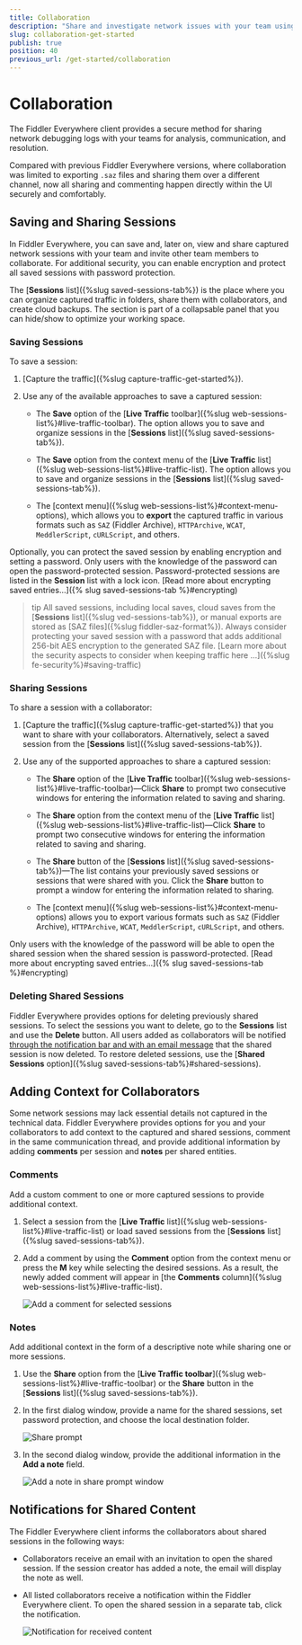 ```yaml
---
title: Collaboration
description: "Share and investigate network issues with your team using the built-in collaboration functionalities of the Fiddler Everywhere web-debugging tool."
slug: collaboration-get-started
publish: true
position: 40
previous_url: /get-started/collaboration
---
```


# Collaboration

The Fiddler Everywhere client provides a secure method for sharing network debugging logs with your teams for analysis, communication, and resolution.

Compared with previous Fiddler Everywhere versions, where collaboration was limited to exporting `.saz` files and sharing them over a different channel, now all sharing and commenting happen directly within the UI securely and comfortably.

## Saving and Sharing Sessions

In Fiddler Everywhere, you can save and, later on, view and share captured network sessions with your team and invite other team members to collaborate. For additional security, you can enable encryption and protect all saved sessions with password protection.


The [**Sessions** list]({%slug saved-sessions-tab%}) is the place where you can organize captured traffic in folders, share them with collaborators, and create cloud backups. The section is part of a collapsable panel that you can hide/show to optimize your working space.


### Saving Sessions

To save a session:

 1. [Capture the traffic]({%slug capture-traffic-get-started%}).

 1. Use any of the available approaches to save a captured session:

    - The **Save**  option of the [**Live Traffic** toolbar]({%slug web-sessions-list%}#live-traffic-toolbar). The option allows you to save and organize sessions in the [**Sessions** list]({%slug saved-sessions-tab%}).

    - The **Save** option from the context menu of the [**Live Traffic** list]({%slug web-sessions-list%}#live-traffic-list). The option allows you to save and organize sessions in the [**Sessions** list]({%slug saved-sessions-tab%}).

    - The [context menu]({%slug web-sessions-list%}#context-menu-options), which allows you to **export** the captured traffic in various formats such as `SAZ` (Fiddler Archive), `HTTPArchive`, `WCAT`, `MeddlerScript`, `cURLScript`, and others.

Optionally, you can protect the saved session by enabling encryption and setting a password. Only users with the knowledge of the password can open the password-protected session. Password-protected sessions are listed in the **Session** list with a lock icon. [Read more about encrypting saved entries...]({% slug saved-sessions-tab %}#encrypting)

>tip All saved sessions, including local saves, cloud saves from the [**Sessions** list]({%slug ved-sessions-tab%}), or manual exports are stored as [SAZ files]({%slug fiddler-saz-format%}). Always consider protecting your saved session with a password that adds additional 256-bit AES encryption to the generated SAZ file. [Learn more about the security aspects to consider when keeping traffic here ...]({%slug fe-security%}#saving-traffic)

### Sharing Sessions

To share a session with a collaborator:

 1. [Capture the traffic]({%slug capture-traffic-get-started%}) that you want to share with your collaborators. Alternatively, select a saved session from the [**Sessions** list]({%slug saved-sessions-tab%}).

 1. Use any of the supported approaches to share a captured session:

    - The **Share** option of the [**Live Traffic** toolbar]({%slug web-sessions-list%}#live-traffic-toolbar)&mdash;Click **Share** to prompt two consecutive windows for entering the information related to saving and sharing.

    - The **Share** option from the context menu of the [**Live Traffic** list]({%slug web-sessions-list%}#live-traffic-list)&mdash;Click **Share** to prompt two consecutive windows for entering the information related to saving and sharing.

    - The **Share** button of the [**Sessions** list]({%slug saved-sessions-tab%})&mdash;The list contains your previously saved sessions or sessions that were shared with you. Click the **Share** button to prompt a window for entering the information related to sharing.

    - The [context menu]({%slug web-sessions-list%}#context-menu-options) allows you to export various formats such as `SAZ` (Fiddler Archive), `HTTPArchive`, `WCAT`, `MeddlerScript`, `cURLScript`, and others.

Only users with the knowledge of the password will be able to open the shared session when the shared session is password-protected. [Read more about encrypting saved entries...]({% slug saved-sessions-tab %}#encrypting)

### Deleting Shared Sessions

Fiddler Everywhere provides options for deleting previously shared sessions. To select the sessions you want to delete, go to the **Sessions** list and use the **Delete** button. All users added as collaborators will be notified [through the notification bar and with an email message](#notifications-for-shared-content) that the shared session is now deleted. To restore deleted sessions, use the [**Shared Sessions** option]({%slug saved-sessions-tab%}#shared-sessions).

## Adding Context for Collaborators

Some network sessions may lack essential details not captured in the technical data. Fiddler Everywhere provides options for you and your collaborators to add context to the captured and shared sessions, comment in the same communication thread, and provide additional information by adding **comments** per session and **notes** per shared entities.

### Comments

Add a custom comment to one or more captured sessions to provide additional context.

1. Select a session from the [**Live Traffic** list]({%slug web-sessions-list%}#live-traffic-list) or load saved sessions from the [**Sessions** list]({%slug saved-sessions-tab%}).

1. Add a comment by using the **Comment** option from the context menu or press the **M** key while selecting the desired sessions. As a result, the newly added comment will appear in [the **Comments** column]({%slug web-sessions-list%}#live-traffic-list).

    ![Add a comment for selected sessions](./images/livetraffic/websessions/add-session-comment.png)

### Notes

Add additional context in the form of a descriptive note while sharing one or more sessions.

1. Use the **Share** option from the [**Live Traffic toolbar**]({%slug web-sessions-list%}#live-traffic-toolbar) or the **Share** button in the [**Sessions** list]({%slug saved-sessions-tab%}).

1. In the first dialog window, provide a name for the shared sessions, set password protection, and choose the local destination folder.

    ![Share prompt](./images/livetraffic/websessions/websessions-toolbar-share-prompt-001.png)
    
1. In the second dialog window, provide the additional information in the **Add a note** field.

    ![Add a note in share prompt window](./images/livetraffic/websessions/websessions-toolbar-share-shareprompt.png)

## Notifications for Shared Content

The Fiddler Everywhere client informs the collaborators about shared sessions in the following ways:
- Collaborators receive an email with an invitation to open the shared session. If the session creator has added a note, the email will display the note as well.
- All listed collaborators receive a notification within the Fiddler Everywhere client. To open the shared session in a separate tab, click the notification.

    ![Notification for received content](./images/settings/notifications-for-shared-content.png)

